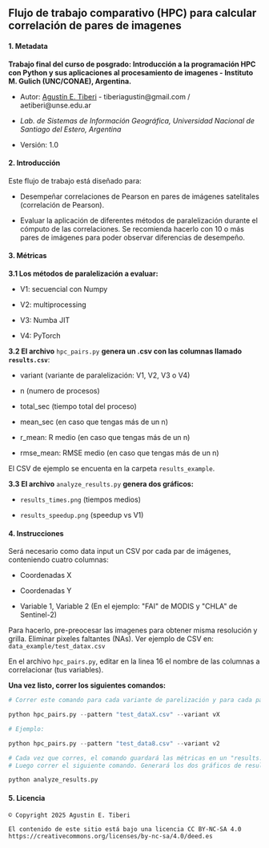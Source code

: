 ## Flujo de trabajo comparativo (HPC) para calcular correlación de pares de imagenes 

#### 1. Metadata

**Trabajo final del curso de posgrado: Introducción a la programación HPC con Python y sus aplicaciones al procesamiento de imagenes - Instituto M. Gulich (UNC/CONAE), Argentina.**

-   Autor: [Agustín E. Tiberi](agustintiberi.com) - tiberiagustin\@gmail.com / aetiberi\@unse.edu.ar

-   *Lab. de Sistemas de Información Geográfica, Universidad Nacional de Santiago del Estero, Argentina*

-   Versión: 1.0

#### 2. Introducción

Este flujo de trabajo está diseñado para:

-   Desempeñar correlaciones de Pearson en pares de imágenes satelitales (correlación de Pearson).

-   Evaluar la aplicación de diferentes métodos de paralelización durante el cómputo de las correlaciones. Se recomienda hacerlo con 10 o más pares de imágenes para poder observar diferencias de desempeño.

#### 3. Métricas

**3.1 Los métodos de paralelización a evaluar:**

-   V1: secuencial con Numpy

-   V2: multiprocessing

-   V3: Numba JIT

-   V4: PyTorch

**3.2 El archivo** `hpc_pairs.py` **genera un .csv con las columnas llamado `results.csv`**:

-   variant (variante de paralelización: V1, V2, V3 o V4)

-   n (numero de procesos)

-   total_sec (tiempo total del proceso)

-   mean_sec (en caso que tengas más de un n)

-   r_mean: R medio (en caso que tengas más de un n)

-   rmse_mean: RMSE medio (en caso que tengas más de un n)

El CSV de ejemplo se encuenta en la carpeta `results_example`.

**3.3 El archivo** `analyze_results.py` **genera dos gráficos:**

-   `results_times.png` (tiempos medios)

-   `results_speedup.png` (speedup vs V1)

#### 4. Instrucciones

Será necesario como data input un CSV por cada par de imágenes, conteniendo cuatro columnas:

-   Coordenadas X

-   Coordenadas Y

-   Variable 1, Variable 2 (En el ejemplo: "FAI" de MODIS y "CHLA" de Sentinel-2)

Para hacerlo, pre-preocesar las imagenes para obtener misma resolución y grilla. Eliminar pixeles faltantes (NAs). Ver ejemplo de CSV en: `data_example/test_datax.csv`

En el archivo `hpc_pairs.py`, editar en la linea 16 el nombre de las columnas a correlacionar (tus variables).

**Una vez listo, correr los siguientes comandos:**

``` python
# Correr este comando para cada variante de parelización y para cada par de imagenes. Reemplazar la X.

python hpc_pairs.py --pattern "test_dataX.csv" --variant vX

# Ejemplo:

python hpc_pairs.py --pattern "test_data8.csv" --variant v2

# Cada vez que corres, el comando guardará las métricas en un "results.csv" 
# Luego correr el siguiente comando. Generará los dos gráficos de resultados.

python analyze_results.py
```

#### 5. Licencia

```         
© Copyright 2025 Agustin E. Tiberi

El contenido de este sitio está bajo una licencia CC BY-NC-SA 4.0
https://creativecommons.org/licenses/by-nc-sa/4.0/deed.es
```